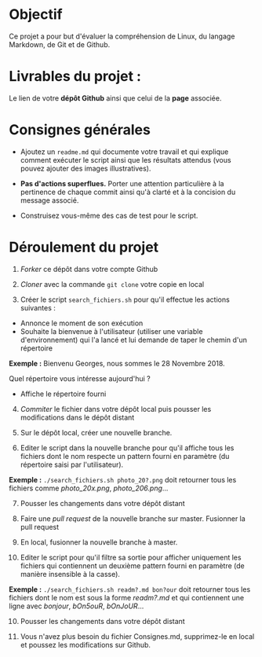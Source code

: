 # Objectif 

Ce projet a pour but d'évaluer la compréhension de Linux, du langage Markdown, de Git et de Github. 

# Livrables du projet :

Le lien de votre **dépôt Github** ainsi que celui de la **page** associée. 

# Consignes générales

- Ajoutez un `readme.md` qui documente votre travail et qui explique comment exécuter le script ainsi que les résultats attendus (vous pouvez ajouter des images illustratives). 

- **Pas d'actions superflues.** Porter une attention particulière à la pertinence de chaque commit ainsi qu'à clarté et à la concision du message associé.

- Construisez vous-même des cas de test pour le script. 

# Déroulement du projet

1. *Forker* ce dépôt dans votre compte Github 

2. *Cloner* avec la commande `git clone` votre copie en local

3. Créer le script `search_fichiers.sh` pour qu'il effectue les actions suivantes :

- Annonce le moment de son exécution 	
- Souhaite la bienvenue à l'utilisateur (utiliser une variable d'environnement) qui l'a lancé et lui demande de taper le chemin d'un répertoire 

**Exemple :** Bienvenu Georges, nous sommes le 28 Novembre 2018. 

Quel répertoire vous intéresse aujourd'hui ? 

- Affiche le répertoire fourni

4. *Commiter* le fichier dans votre dépôt local puis pousser les modifications dans le dépôt distant 

5. Sur le dépôt local, créer une nouvelle branche. 

6. Editer le script dans la nouvelle branche pour qu'il affiche tous les fichiers dont le nom respecte un pattern fourni en paramètre (du répertoire saisi par l'utilisateur). 

**Exemple :** `./search_fichiers.sh photo_20?.png` doit retourner tous les fichiers comme *photo_20x.png*, *photo_206.png*...

7. Pousser les changements dans votre dépôt distant 

8. Faire une *pull request* de la nouvelle branche sur master. Fusionner la pull request 

8. En local, fusionner la nouvelle branche à master. 

9. Editer le script pour qu'il filtre sa sortie pour afficher uniquement les fichiers qui contiennent un deuxième pattern fourni en paramètre (de manière insensible à la casse). 

**Exemple :** `./search_fichiers.sh readm?.md bon?our` doit retourner tous les fichiers dont le nom est sous la forme *readm?.md* et qui contiennent une ligne avec *bonjour*, *bOn5ouR*, *bOnJoUR*...

10. Pousser les changements dans votre dépôt distant 

11. Vous n'avez plus besoin du fichier Consignes.md, supprimez-le en local et poussez les modifications sur Github.
